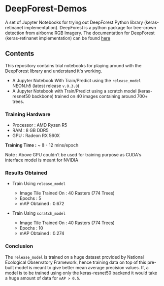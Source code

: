 # DeepForest-Demos
A set of Jupyter Notebooks for trying out DeepForest Python library (keras-retinanet implementation). DeepForest is a python package for tree-crown detection from airborne RGB Imagery. The documentation for DeepForest (keras-retinanet implementation) can be found [here](https://deepforest.readthedocs.io/en/latest/)

## Contents
This repository contains trial notebooks for playing around with the DeepForest library and understand it's working.

- A Jupyter Notebook With Train/Predict using the `release_model` NEON.h5 (latest release `v.0.3.0`)
- A Jupyter Notebook with Train/Predict using a scratch model (keras-resnet50 backbone) trained on 40 images
containing around 700+ trees. 

### Training Hardware

- Processor : AMD Ryzen R5
- RAM : 8 GB DDR5
- GPU : Radeon RX 560X 

**Training Time :** ~ 8 - 12 mins/epoch

Note : Above GPU couldn't be used for training purpose as CUDA's interface model is meant for NVIDIA

### Results Obtained

- Train Using `release_model`
   - Image Tile Trained On : 40 Rasters (774 Trees)
   - Epochs : 5
   - mAP Obtained : 0.672

- Train Using `scratch_model`
   - Image Tile Trained On : 40 Rasters (774 Trees)
   - Epochs : 10
   - mAP Obtained : 0.274

### Conclusion
The `release_model` is trained on a huge dataset provided by National Ecological Observatory Framework, hence training data on top of this pre-built model is meant to give better mean average precision values. If, a model is to be trained using only the keras-resnet50 backend it would take a huge amount of data for `mAP > 0.5`.
